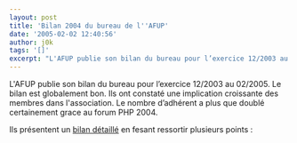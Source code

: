 ```yaml
---
layout: post
title: 'Bilan 2004 du bureau de l''AFUP'
date: '2005-02-02 12:40:56'
author: j0k
tags: '[]'
excerpt: "L'AFUP publie son bilan du bureau pour l’exercice 12/2003 au 02/2005.   Le bilan est globalement bon. Ils ont constaté une implication croissante des membres dans l'association. Le nombre d’adhérent a plus que doublé certainement grace au forum PHP 2004.  \n  \nIls présentent un [bilan détaillé](http://www.afup.org/article.php3?id_article=268) en      …"
---
```


L'AFUP publie son bilan du bureau pour l’exercice 12/2003 au 02/2005.   Le bilan est globalement bon. Ils ont constaté une implication croissante des membres dans l'association. Le nombre d’adhérent a plus que doublé certainement grace au forum PHP 2004.

Ils présentent un [bilan détaillé](http://www.afup.org/article.php3?id_article=268) en fesant ressortir plusieurs points :

